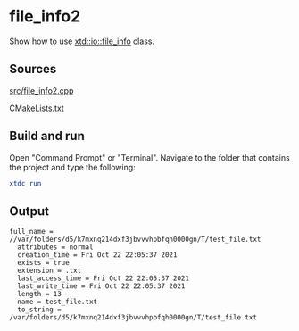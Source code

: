# file_info2

Show how to use [xtd::io::file_info](https://gammasoft71.github.io/xtd/reference_guides/latest/classxtd_1_1io_1_1file__info.html) class.

## Sources

[src/file_info2.cpp](src/file_info2.cpp)

[CMakeLists.txt](CMakeLists.txt)

## Build and run

Open "Command Prompt" or "Terminal". Navigate to the folder that contains the project and type the following:

```cmake
xtdc run
```

## Output

```
full_name = //var/folders/d5/k7mxnq214dxf3jbvvvhpbfqh0000gn/T/test_file.txt
  attributes = normal
  creation_time = Fri Oct 22 22:05:37 2021
  exists = true
  extension = .txt
  last_access_time = Fri Oct 22 22:05:37 2021
  last_write_time = Fri Oct 22 22:05:37 2021
  length = 13
  name = test_file.txt
  to_string = /var/folders/d5/k7mxnq214dxf3jbvvvhpbfqh0000gn/T/test_file.txt
```

